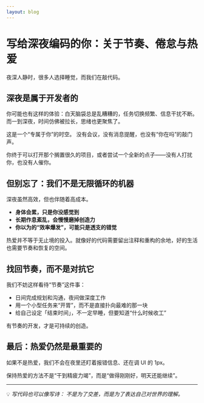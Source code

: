 ```yaml
---
layout: blog
---
```


# 写给深夜编码的你：关于节奏、倦怠与热爱

夜深人静时，很多人选择睡觉，而我们在敲代码。

## 深夜是属于开发者的

你可能也有这样的体验：白天脑袋总是乱糟糟的，任务切换频繁、信息干扰不断。而一到深夜，时间仿佛被拉长，思绪也更聚焦了。

这是一个“专属于你”的时空。
没有会议，没有消息提醒，也没有“你在吗”的敲门声。

你终于可以打开那个搁置很久的项目，或者尝试一个全新的点子——没有人打扰你，也没有人催你。

## 但别忘了：我们不是无限循环的机器

深夜虽然高效，但也伴随着高成本。

* **身体会累，只是你没感觉到**
* **长期作息紊乱，会慢慢磨掉创造力**
* **你以为的“效率爆发”，可能只是透支的错觉**

热爱并不等于无止境的投入。就像好的代码需要留出注释和重构的余地，好的生活也需要节奏和恢复的空间。

## 找回节奏，而不是对抗它

我们不妨这样看待“节奏”这件事：

* 日间完成规划和沟通，夜间做深度工作
* 用一个小型任务来“开胃”，而不是直接扑向最难的那一块
* 给自己设定「结束时间」，不一定早睡，但要知道“什么时候收工”

有节奏的开发，才是可持续的创造。

## 最后：热爱仍然是最重要的

如果不是热爱，我们不会在夜里还盯着报错信息、还在调 UI 的 1px。

保持热爱的方法不是“干到精疲力竭”，而是“做得刚刚好，明天还能继续”。

---

💡 *写代码也可以像写诗：
不是为了交差，而是为了表达自己对世界的理解。*
